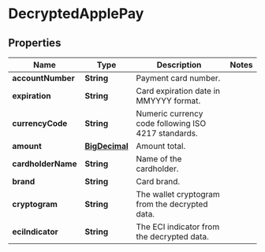 
# DecryptedApplePay

## Properties
Name | Type | Description | Notes
------------ | ------------- | ------------- | -------------
**accountNumber** | **String** | Payment card number. | 
**expiration** | **String** | Card expiration date in MMYYYY format. | 
**currencyCode** | **String** | Numeric currency code following ISO 4217 standards. | 
**amount** | [**BigDecimal**](BigDecimal.md) | Amount total. | 
**cardholderName** | **String** | Name of the cardholder. | 
**brand** | **String** | Card brand. | 
**cryptogram** | **String** | The wallet cryptogram from the decrypted data. | 
**eciIndicator** | **String** | The ECI indicator from the decrypted data. | 



